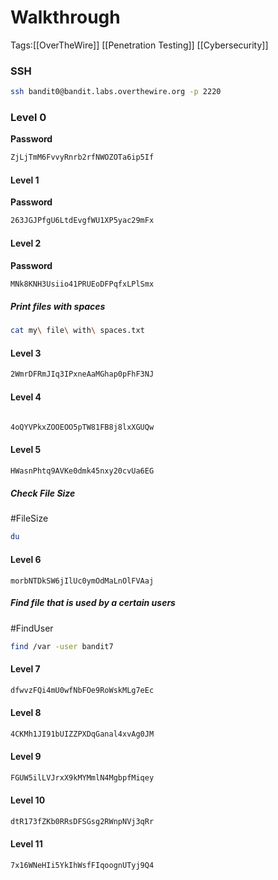 # Walkthrough

Tags:[[OverTheWire]] [[Penetration Testing]] [[Cybersecurity]]


### SSH

```Bash
ssh bandit0@bandit.labs.overthewire.org -p 2220

```

### Level 0 

**Password**
```Bash
ZjLjTmM6FvvyRnrb2rfNWOZOTa6ip5If

```


#### Level 1 

**Password**

```bash
263JGJPfgU6LtdEvgfWU1XP5yac29mFx
```

#### Level 2

**Password**

```Bash
MNk8KNH3Usiio41PRUEoDFPqfxLPlSmx

```

##### Print files with spaces

```Bash
cat my\ file\ with\ spaces.txt

```

#### Level 3

```Bash
2WmrDFRmJIq3IPxneAaMGhap0pFhF3NJ

```

#### Level 4 

```Bash

4oQYVPkxZOOEOO5pTW81FB8j8lxXGUQw

```

#### Level 5 

```Bash
HWasnPhtq9AVKe0dmk45nxy20cvUa6EG

```

##### Check File Size 
#FileSize
```Bash
du 

```
#### Level 6 

```bash1
morbNTDkSW6jIlUc0ymOdMaLnOlFVAaj

```

##### Find file that is used by a certain users
#FindUser
```Bash
find /var -user bandit7
```

#### Level 7 

```Bash
dfwvzFQi4mU0wfNbFOe9RoWskMLg7eEc
```

#### Level 8 

```Bash
4CKMh1JI91bUIZZPXDqGanal4xvAg0JM
```

#### Level 9 

```Bash
FGUW5ilLVJrxX9kMYMmlN4MgbpfMiqey
```

#### Level 10 

```Bash
dtR173fZKb0RRsDFSGsg2RWnpNVj3qRr
```

#### Level 11

```Bash
7x16WNeHIi5YkIhWsfFIqoognUTyj9Q4
```
